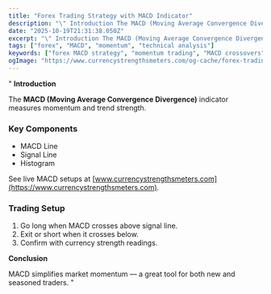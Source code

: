 ```yaml
---
title: "Forex Trading Strategy with MACD Indicator"
description: "\" Introduction The MACD (Moving Average Convergence Divergence) indicator measures momentum and trend strength..."
date: "2025-10-19T21:31:38.050Z"
excerpt: "\" Introduction The MACD (Moving Average Convergence Divergence) indicator measures momentum and trend strength. Key Components - MACD Line - Signal Line - Histogram See live MACD setups at [www.currencystrengthsmeters.com](https://www.currencystrengthsmeters.com). Trading Setup 1. Go long when MACD crosses above signal line. 2. Exit or short when it crosses below. 3...."
tags: ["forex", "MACD", "momentum", "technical analysis"]
keywords: ["forex MACD strategy", "momentum trading", "MACD crossovers", "trend confirmation", "technical indicators"]
ogImage: "https://www.currencystrengthsmeters.com/og-cache/forex-trading-strategy-with-macd-indicator.jpg"
---
```

"
**Introduction**

The **MACD (Moving Average Convergence Divergence)** indicator measures momentum and trend strength.

### Key Components

- MACD Line  
- Signal Line  
- Histogram  

See live MACD setups at [www.currencystrengthsmeters.com](https://www.currencystrengthsmeters.com).

### Trading Setup

1. Go long when MACD crosses above signal line.  
2. Exit or short when it crosses below.  
3. Confirm with currency strength readings.

**Conclusion**

MACD simplifies market momentum — a great tool for both new and seasoned traders.
"
